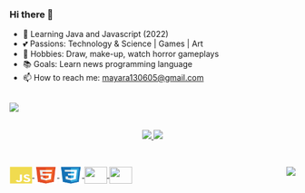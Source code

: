 ### Hi there 👋


- 🌱 Learning Java and Javascript (2022)
- 💕 Passions: Technology & Science | Games | Art 
- 🏡 Hobbies: Draw, make-up, watch horror gameplays
- 📚 Goals: Learn news programming language
- 📫 How to reach me: mayara130605@gmail.com

##

  <div> 
  <a href="https://api.whatsapp.com/send?phone=5511996829332" target="_blank"> <img src="https://img.shields.io/badge/WhatsApp-25D366?style=for-the-badge&logo=whatsapp&logoColor=white" target="_blank"></a>

  ##
  
<div align="center">
  <a href="https://github.com/xKyopie">
  <img width="42%" src="https://github-readme-stats.vercel.app/api?username=xKyopie&show_icons=true&theme=synthwave&include_all_commits=true&count_private=true"/>
  <img width="50%" src="https://github-readme-stats.vercel.app/api/top-langs/?username=xKyopie&layout=compact&langs_count=7&theme=synthwave"/>
</div>
  
  ## 
  
  <div style="display: inline_block"><br>
  <img align="center" height="30" width="40" src="https://raw.githubusercontent.com/devicons/devicon/master/icons/javascript/javascript-plain.svg">
  <img align="center"  height="30" width="40" src="https://raw.githubusercontent.com/devicons/devicon/master/icons/html5/html5-original.svg">
  <img align="center"  height="30" width="40" src="https://raw.githubusercontent.com/devicons/devicon/master/icons/css3/css3-original.svg">
  <img align="center" height="30" width="40" src="https://cdn.jsdelivr.net/gh/devicons/devicon/icons/java/java-original.svg">
  <img align="center" height="30" width="40" src="https://cdn.jsdelivr.net/gh/devicons/devicon/icons/visualstudio/visualstudio-plain.svg" />
  <img align="right" height="150"  src="https://i.picasion.com/pic92/9caadf6cffd7ce76a29cb3146fdffcdb.gif">
    
</div>
  
  ##
  

 
